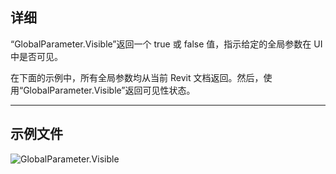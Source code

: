 ## 详细
“GlobalParameter.Visible”返回一个 true 或 false 值，指示给定的全局参数在 UI 中是否可见。

在下面的示例中，所有全局参数均从当前 Revit 文档返回。然后，使用“GlobalParameter.Visible”返回可见性状态。
___
## 示例文件

![GlobalParameter.Visible](./Revit.Elements.GlobalParameter.Visible_img.jpg)

